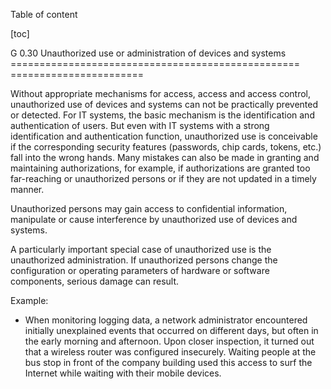 Table of content

[toc]
 
G 0.30 Unauthorized use or administration of devices and systems
================================================== =======================

Without appropriate mechanisms for access, access and access control, unauthorized use of devices and systems can not be practically prevented or detected. For IT systems, the basic mechanism is the identification and authentication of users. But even with IT systems with a strong identification and authentication function, unauthorized use is conceivable if the corresponding security features (passwords, chip cards, tokens, etc.) fall into the wrong hands. Many mistakes can also be made in granting and maintaining authorizations, for example, if authorizations are granted too far-reaching or unauthorized persons or if they are not updated in a timely manner.

Unauthorized persons may gain access to confidential information, manipulate or cause interference by unauthorized use of devices and systems.

A particularly important special case of unauthorized use is the unauthorized administration. If unauthorized persons change the configuration or operating parameters of hardware or software components, serious damage can result.

Example:

* When monitoring logging data, a network administrator encountered initially unexplained events that occurred on different days, but often in the early morning and afternoon. Upon closer inspection, it turned out that a wireless router was configured insecurely. Waiting people at the bus stop in front of the company building used this access to surf the Internet while waiting with their mobile devices.
